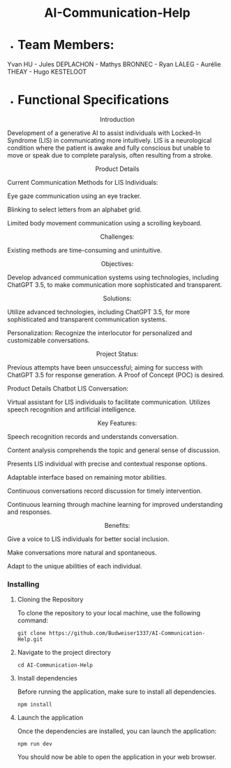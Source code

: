 # <p align="center"> AI-Communication-Help </p>

- # Team Members:
Yvan HU - Jules DEPLACHON - Mathys BRONNEC - Ryan LALEG - Aurélie THEAY - Hugo KESTELOOT 

- # Functional Specifications

<p align="center"> Introduction </p>

Development of a generative AI to assist individuals with Locked-In Syndrome (LIS) in communicating more intuitively. LIS is a neurological condition where the patient is awake and fully conscious but unable to move or speak due to complete paralysis, often resulting from a stroke.

<p align="center"> Product Details </p>

Current Communication Methods for LIS Individuals:

Eye gaze communication using an eye tracker.

Blinking to select letters from an alphabet grid.

Limited body movement communication using a scrolling keyboard.

<p align="center"> Challenges: </p>

Existing methods are time-consuming and unintuitive.


<p align="center"> Objectives: </p>

Develop advanced communication systems using technologies, including ChatGPT 3.5, to make communication more sophisticated and transparent.


<p align="center"> Solutions: </p>

Utilize advanced technologies, including ChatGPT 3.5, for more sophisticated and transparent communication systems.

Personalization: Recognize the interlocutor for personalized and customizable conversations.

<p align="center"> Project Status: </p>
Previous attempts have been unsuccessful; aiming for success with ChatGPT 3.5 for response generation. A Proof of Concept (POC) is desired.

Product Details
Chatbot LIS Conversation:

Virtual assistant for LIS individuals to facilitate communication.
Utilizes speech recognition and artificial intelligence.

<p align="center"> Key Features: </p>


Speech recognition records and understands conversation.

Content analysis comprehends the topic and general sense of discussion.

Presents LIS individual with precise and contextual response options.

Adaptable interface based on remaining motor abilities.

Continuous conversations record discussion for timely intervention.

Continuous learning through machine learning for improved understanding and responses.

<p align="center"> Benefits: </p>

Give a voice to LIS individuals for better social inclusion.

Make conversations more natural and spontaneous.

Adapt to the unique abilities of each individual.

### Installing

1. Cloning the Repository

    To clone the repository to your local machine, use the following command:

    ```
    git clone https://github.com/Budweiser1337/AI-Communication-Help.git
    ```
    
2. Navigate to the project directory

    ```
    cd AI-Communication-Help
    ```

3. Install dependencies

   Before running the application, make sure to install all dependencies.

   ```
   npm install
   ```

4. Launch the application

   Once the dependencies are installed, you can launch the application:

   ```
   npm run dev
   ```

   You should now be able to open the application in your web browser.
